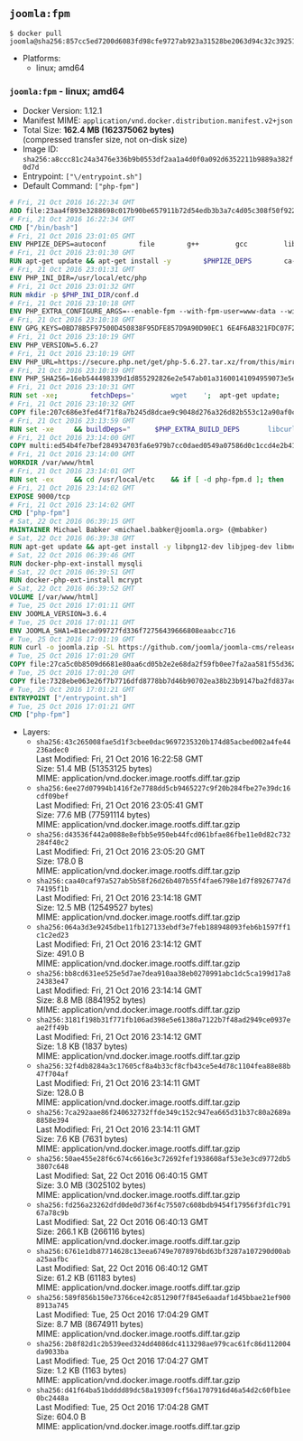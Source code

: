 ## `joomla:fpm`

```console
$ docker pull joomla@sha256:857cc5ed7200d6083fd98cfe9727ab923a31528be2063d94c32c392514b0091b
```

-	Platforms:
	-	linux; amd64

### `joomla:fpm` - linux; amd64

-	Docker Version: 1.12.1
-	Manifest MIME: `application/vnd.docker.distribution.manifest.v2+json`
-	Total Size: **162.4 MB (162375062 bytes)**  
	(compressed transfer size, not on-disk size)
-	Image ID: `sha256:a8ccc81c24a3476e336b9b0553df2aa1a4d0f0a092d6352211b9889a382f0d7d`
-	Entrypoint: `["\/entrypoint.sh"]`
-	Default Command: `["php-fpm"]`

```dockerfile
# Fri, 21 Oct 2016 16:22:34 GMT
ADD file:23aa4f893e3288698c017b90be657911b72d54edb3b3a7c4d05c308f50f9228f in / 
# Fri, 21 Oct 2016 16:22:34 GMT
CMD ["/bin/bash"]
# Fri, 21 Oct 2016 23:01:05 GMT
ENV PHPIZE_DEPS=autoconf 		file 		g++ 		gcc 		libc-dev 		make 		pkg-config 		re2c
# Fri, 21 Oct 2016 23:01:30 GMT
RUN apt-get update && apt-get install -y 		$PHPIZE_DEPS 		ca-certificates 		curl 		libedit2 		libsqlite3-0 		libxml2 		xz-utils 	--no-install-recommends && rm -r /var/lib/apt/lists/*
# Fri, 21 Oct 2016 23:01:31 GMT
ENV PHP_INI_DIR=/usr/local/etc/php
# Fri, 21 Oct 2016 23:01:32 GMT
RUN mkdir -p $PHP_INI_DIR/conf.d
# Fri, 21 Oct 2016 23:10:18 GMT
ENV PHP_EXTRA_CONFIGURE_ARGS=--enable-fpm --with-fpm-user=www-data --with-fpm-group=www-data
# Fri, 21 Oct 2016 23:10:18 GMT
ENV GPG_KEYS=0BD78B5F97500D450838F95DFE857D9A90D90EC1 6E4F6AB321FDC07F2C332E3AC2BF0BC433CFC8B3
# Fri, 21 Oct 2016 23:10:19 GMT
ENV PHP_VERSION=5.6.27
# Fri, 21 Oct 2016 23:10:19 GMT
ENV PHP_URL=https://secure.php.net/get/php-5.6.27.tar.xz/from/this/mirror PHP_ASC_URL=https://secure.php.net/get/php-5.6.27.tar.xz.asc/from/this/mirror
# Fri, 21 Oct 2016 23:10:19 GMT
ENV PHP_SHA256=16eb544498339d1d855292826e2e547ab01a31600141094959073e5e10e93ab5 PHP_MD5=9ce6efc96d5ab81ef808f8ed6b1f242d
# Fri, 21 Oct 2016 23:10:31 GMT
RUN set -xe; 		fetchDeps=' 		wget 	'; 	apt-get update; 	apt-get install -y --no-install-recommends $fetchDeps; 	rm -rf /var/lib/apt/lists/*; 		mkdir -p /usr/src; 	cd /usr/src; 		wget -O php.tar.xz "$PHP_URL"; 		if [ -n "$PHP_SHA256" ]; then 		echo "$PHP_SHA256 *php.tar.xz" | sha256sum -c -; 	fi; 	if [ -n "$PHP_MD5" ]; then 		echo "$PHP_MD5 *php.tar.xz" | md5sum -c -; 	fi; 		if [ -n "$PHP_ASC_URL" ]; then 		wget -O php.tar.xz.asc "$PHP_ASC_URL"; 		export GNUPGHOME="$(mktemp -d)"; 		for key in $GPG_KEYS; do 			gpg --keyserver ha.pool.sks-keyservers.net --recv-keys "$key"; 		done; 		gpg --batch --verify php.tar.xz.asc php.tar.xz; 		rm -r "$GNUPGHOME"; 	fi; 		apt-get purge -y --auto-remove $fetchDeps
# Fri, 21 Oct 2016 23:10:32 GMT
COPY file:207c686e3fed4f71f8a7b245d8dcae9c9048d276a326d82b553c12a90af0c0ca in /usr/local/bin/ 
# Fri, 21 Oct 2016 23:13:59 GMT
RUN set -xe 	&& buildDeps=" 		$PHP_EXTRA_BUILD_DEPS 		libcurl4-openssl-dev 		libedit-dev 		libsqlite3-dev 		libssl-dev 		libxml2-dev 	" 	&& apt-get update && apt-get install -y $buildDeps --no-install-recommends && rm -rf /var/lib/apt/lists/* 		&& docker-php-source extract 	&& cd /usr/src/php 	&& ./configure 		--with-config-file-path="$PHP_INI_DIR" 		--with-config-file-scan-dir="$PHP_INI_DIR/conf.d" 				--disable-cgi 				--enable-ftp 		--enable-mbstring 		--enable-mysqlnd 				--with-curl 		--with-libedit 		--with-openssl 		--with-zlib 				$PHP_EXTRA_CONFIGURE_ARGS 	&& make -j "$(nproc)" 	&& make install 	&& { find /usr/local/bin /usr/local/sbin -type f -executable -exec strip --strip-all '{}' + || true; } 	&& make clean 	&& docker-php-source delete 		&& apt-get purge -y --auto-remove -o APT::AutoRemove::RecommendsImportant=false $buildDeps
# Fri, 21 Oct 2016 23:14:00 GMT
COPY multi:ed54b4fe7bef284934703fa6e979b7cc0daed0549a07586d0c1ccd4e2b41884a in /usr/local/bin/ 
# Fri, 21 Oct 2016 23:14:00 GMT
WORKDIR /var/www/html
# Fri, 21 Oct 2016 23:14:01 GMT
RUN set -ex 	&& cd /usr/local/etc 	&& if [ -d php-fpm.d ]; then 		sed 's!=NONE/!=!g' php-fpm.conf.default | tee php-fpm.conf > /dev/null; 		cp php-fpm.d/www.conf.default php-fpm.d/www.conf; 	else 		mkdir php-fpm.d; 		cp php-fpm.conf.default php-fpm.d/www.conf; 		{ 			echo '[global]'; 			echo 'include=etc/php-fpm.d/*.conf'; 		} | tee php-fpm.conf; 	fi 	&& { 		echo '[global]'; 		echo 'error_log = /proc/self/fd/2'; 		echo; 		echo '[www]'; 		echo '; if we send this to /proc/self/fd/1, it never appears'; 		echo 'access.log = /proc/self/fd/2'; 		echo; 		echo 'clear_env = no'; 		echo; 		echo '; Ensure worker stdout and stderr are sent to the main error log.'; 		echo 'catch_workers_output = yes'; 	} | tee php-fpm.d/docker.conf 	&& { 		echo '[global]'; 		echo 'daemonize = no'; 		echo; 		echo '[www]'; 		echo 'listen = [::]:9000'; 	} | tee php-fpm.d/zz-docker.conf
# Fri, 21 Oct 2016 23:14:02 GMT
EXPOSE 9000/tcp
# Fri, 21 Oct 2016 23:14:02 GMT
CMD ["php-fpm"]
# Sat, 22 Oct 2016 06:39:15 GMT
MAINTAINER Michael Babker <michael.babker@joomla.org> (@mbabker)
# Sat, 22 Oct 2016 06:39:38 GMT
RUN apt-get update && apt-get install -y libpng12-dev libjpeg-dev libmcrypt-dev zip unzip && rm -rf /var/lib/apt/lists/* 	&& docker-php-ext-configure gd --with-png-dir=/usr --with-jpeg-dir=/usr 	&& docker-php-ext-install gd
# Sat, 22 Oct 2016 06:39:46 GMT
RUN docker-php-ext-install mysqli
# Sat, 22 Oct 2016 06:39:51 GMT
RUN docker-php-ext-install mcrypt
# Sat, 22 Oct 2016 06:39:52 GMT
VOLUME [/var/www/html]
# Tue, 25 Oct 2016 17:01:11 GMT
ENV JOOMLA_VERSION=3.6.4
# Tue, 25 Oct 2016 17:01:11 GMT
ENV JOOMLA_SHA1=81ecad99727fd336f72756439666808eaabcc716
# Tue, 25 Oct 2016 17:01:19 GMT
RUN curl -o joomla.zip -SL https://github.com/joomla/joomla-cms/releases/download/${JOOMLA_VERSION}/Joomla_${JOOMLA_VERSION}-Stable-Full_Package.zip 	&& echo "$JOOMLA_SHA1 *joomla.zip" | sha1sum -c - 	&& mkdir /usr/src/joomla 	&& unzip joomla.zip -d /usr/src/joomla 	&& rm joomla.zip 	&& chown -R www-data:www-data /usr/src/joomla
# Tue, 25 Oct 2016 17:01:20 GMT
COPY file:27ca5c0b8509d6681e80aa6cd05b2e2e68da2f59fb0ee7fa2aa581f55d362b6d in /entrypoint.sh 
# Tue, 25 Oct 2016 17:01:20 GMT
COPY file:7328ebe063e26f7b7716dfd8778bb7d46b90702ea38b23b9147ba2fd837ac2c1 in /makedb.php 
# Tue, 25 Oct 2016 17:01:21 GMT
ENTRYPOINT ["/entrypoint.sh"]
# Tue, 25 Oct 2016 17:01:21 GMT
CMD ["php-fpm"]
```

-	Layers:
	-	`sha256:43c265008fae5d1f3cbee0dac9697235320b174d85acbed002a4fe44236adec0`  
		Last Modified: Fri, 21 Oct 2016 16:22:58 GMT  
		Size: 51.4 MB (51353125 bytes)  
		MIME: application/vnd.docker.image.rootfs.diff.tar.gzip
	-	`sha256:6ee27d07994b1416f2e7788dd5cb9465227c9f20b284fbe27e39dc16cdf09bef`  
		Last Modified: Fri, 21 Oct 2016 23:05:41 GMT  
		Size: 77.6 MB (77591114 bytes)  
		MIME: application/vnd.docker.image.rootfs.diff.tar.gzip
	-	`sha256:d43536f442a0088e8efbb5e950eb44fcd061bfae86fbe11e0d82c732284f40c2`  
		Last Modified: Fri, 21 Oct 2016 23:05:20 GMT  
		Size: 178.0 B  
		MIME: application/vnd.docker.image.rootfs.diff.tar.gzip
	-	`sha256:caa40caf97a527ab5b58f26d26b407b55f4fae6798e1d7f89267747d74195f1b`  
		Last Modified: Fri, 21 Oct 2016 23:14:18 GMT  
		Size: 12.5 MB (12549527 bytes)  
		MIME: application/vnd.docker.image.rootfs.diff.tar.gzip
	-	`sha256:064a3d3e9245dbe11fb127133ebdf3e7feb188948093feb6b1597ff1c1c2ed23`  
		Last Modified: Fri, 21 Oct 2016 23:14:12 GMT  
		Size: 491.0 B  
		MIME: application/vnd.docker.image.rootfs.diff.tar.gzip
	-	`sha256:bb8cd631ee525e5d7ae7dea910aa38eb0270991abc1dc5ca199d17a824383e47`  
		Last Modified: Fri, 21 Oct 2016 23:14:14 GMT  
		Size: 8.8 MB (8841952 bytes)  
		MIME: application/vnd.docker.image.rootfs.diff.tar.gzip
	-	`sha256:3181f198b31f771fb106ad398e5e61380a7122b7f48ad2949ce0937eae2ff49b`  
		Last Modified: Fri, 21 Oct 2016 23:14:12 GMT  
		Size: 1.8 KB (1837 bytes)  
		MIME: application/vnd.docker.image.rootfs.diff.tar.gzip
	-	`sha256:32f4db8284a3c17605cf8a4b33cf8cfb43ce5e4d78c1104fea88e88b47f704af`  
		Last Modified: Fri, 21 Oct 2016 23:14:11 GMT  
		Size: 128.0 B  
		MIME: application/vnd.docker.image.rootfs.diff.tar.gzip
	-	`sha256:7ca292aae86f240632732ffde349c152c947ea665d31b37c80a2689a8858e394`  
		Last Modified: Fri, 21 Oct 2016 23:14:11 GMT  
		Size: 7.6 KB (7631 bytes)  
		MIME: application/vnd.docker.image.rootfs.diff.tar.gzip
	-	`sha256:50ae455e28f6c674c6616e3c72692fef1938608af53e3e3cd9772db53807c648`  
		Last Modified: Sat, 22 Oct 2016 06:40:15 GMT  
		Size: 3.0 MB (3025102 bytes)  
		MIME: application/vnd.docker.image.rootfs.diff.tar.gzip
	-	`sha256:fd256a23262dfd0de0d736f4c75507c608bdb9454f17956f3fd1c79167a78c9b`  
		Last Modified: Sat, 22 Oct 2016 06:40:13 GMT  
		Size: 266.1 KB (266116 bytes)  
		MIME: application/vnd.docker.image.rootfs.diff.tar.gzip
	-	`sha256:6761e1db87714628c13eea6749e7078976bd63bf3287a107290d00aba25aafbc`  
		Last Modified: Sat, 22 Oct 2016 06:40:12 GMT  
		Size: 61.2 KB (61183 bytes)  
		MIME: application/vnd.docker.image.rootfs.diff.tar.gzip
	-	`sha256:589f856b150e73766ce42c851290f7f845e6aadaf1d45bbae21ef9008913a745`  
		Last Modified: Tue, 25 Oct 2016 17:04:29 GMT  
		Size: 8.7 MB (8674911 bytes)  
		MIME: application/vnd.docker.image.rootfs.diff.tar.gzip
	-	`sha256:2b8f82d1c2b539eed324dd4086dc4113298ae979cac61fc86d112004da9033ba`  
		Last Modified: Tue, 25 Oct 2016 17:04:27 GMT  
		Size: 1.2 KB (1163 bytes)  
		MIME: application/vnd.docker.image.rootfs.diff.tar.gzip
	-	`sha256:d41f64ba51bdddd89dc58a19309fcf56a1707916d46a54d2c60fb1ee0bc2448a`  
		Last Modified: Tue, 25 Oct 2016 17:04:28 GMT  
		Size: 604.0 B  
		MIME: application/vnd.docker.image.rootfs.diff.tar.gzip
